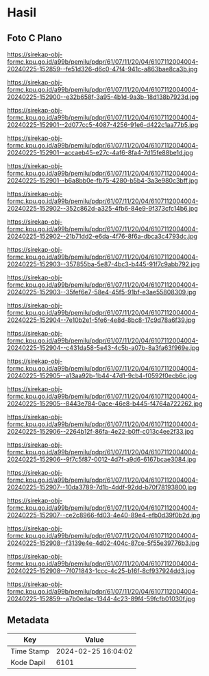 # Hasil

## Foto C Plano

https://sirekap-obj-formc.kpu.go.id/a99b/pemilu/pdpr/61/07/11/20/04/6107112004004-20240225-152859--fe51d326-d6c0-47f4-941c-a863bae8ca3b.jpg

https://sirekap-obj-formc.kpu.go.id/a99b/pemilu/pdpr/61/07/11/20/04/6107112004004-20240225-152900--e32b658f-3a95-4b1d-9a3b-18d138b7923d.jpg

https://sirekap-obj-formc.kpu.go.id/a99b/pemilu/pdpr/61/07/11/20/04/6107112004004-20240225-152901--2d077cc5-4087-4256-91e6-d422c1aa77b5.jpg

https://sirekap-obj-formc.kpu.go.id/a99b/pemilu/pdpr/61/07/11/20/04/6107112004004-20240225-152901--accaeb45-e27c-4af6-8fa4-7d15fe88be1d.jpg

https://sirekap-obj-formc.kpu.go.id/a99b/pemilu/pdpr/61/07/11/20/04/6107112004004-20240225-152901--b6a8bb0e-fb75-4280-b5b4-3a3e980c3bff.jpg

https://sirekap-obj-formc.kpu.go.id/a99b/pemilu/pdpr/61/07/11/20/04/6107112004004-20240225-152902--352c862d-a325-4fb6-84e9-9f373cfc14b6.jpg

https://sirekap-obj-formc.kpu.go.id/a99b/pemilu/pdpr/61/07/11/20/04/6107112004004-20240225-152902--21b71dd2-e6da-4f76-8f6a-dbca3c4793dc.jpg

https://sirekap-obj-formc.kpu.go.id/a99b/pemilu/pdpr/61/07/11/20/04/6107112004004-20240225-152903--357855ba-5e87-4bc3-b445-91f7c9abb792.jpg

https://sirekap-obj-formc.kpu.go.id/a99b/pemilu/pdpr/61/07/11/20/04/6107112004004-20240225-152903--35fef6e7-58e4-45f5-91bf-e3ae55808309.jpg

https://sirekap-obj-formc.kpu.go.id/a99b/pemilu/pdpr/61/07/11/20/04/6107112004004-20240225-152904--7e10b2e1-5fe6-4e8d-8bc8-17c9d78a6f39.jpg

https://sirekap-obj-formc.kpu.go.id/a99b/pemilu/pdpr/61/07/11/20/04/6107112004004-20240225-152904--c431da58-5e43-4c5b-a07b-8a3fa63f969e.jpg

https://sirekap-obj-formc.kpu.go.id/a99b/pemilu/pdpr/61/07/11/20/04/6107112004004-20240225-152905--a13aa92b-1b44-47d1-9cb4-f0592f0ecb6c.jpg

https://sirekap-obj-formc.kpu.go.id/a99b/pemilu/pdpr/61/07/11/20/04/6107112004004-20240225-152905--8443e784-0ace-46e8-b445-f4764a722262.jpg

https://sirekap-obj-formc.kpu.go.id/a99b/pemilu/pdpr/61/07/11/20/04/6107112004004-20240225-152906--2264b12f-86fa-4e22-b0ff-c013c4ee2f33.jpg

https://sirekap-obj-formc.kpu.go.id/a99b/pemilu/pdpr/61/07/11/20/04/6107112004004-20240225-152906--9f7c5f87-0012-4d7f-a9d6-6167bcae3084.jpg

https://sirekap-obj-formc.kpu.go.id/a99b/pemilu/pdpr/61/07/11/20/04/6107112004004-20240225-152907--10da3789-7d1b-4ddf-92dd-b70f78193800.jpg

https://sirekap-obj-formc.kpu.go.id/a99b/pemilu/pdpr/61/07/11/20/04/6107112004004-20240225-152907--ce2c8966-fd03-4e40-89e4-efb0d39f0b2d.jpg

https://sirekap-obj-formc.kpu.go.id/a99b/pemilu/pdpr/61/07/11/20/04/6107112004004-20240225-152908--f3139e4e-4d02-404c-87ce-5f55e39776b3.jpg

https://sirekap-obj-formc.kpu.go.id/a99b/pemilu/pdpr/61/07/11/20/04/6107112004004-20240225-152908--7f071843-1ccc-4c25-b16f-8cf937924dd3.jpg

https://sirekap-obj-formc.kpu.go.id/a99b/pemilu/pdpr/61/07/11/20/04/6107112004004-20240225-152859--a7b0edac-1344-4c23-89f4-59fcfb01030f.jpg


## Metadata

| Key        | Value               |
| ---------- | ------------------- |
| Time Stamp | 2024-02-25 16:04:02 |
| Kode Dapil | 6101                |



